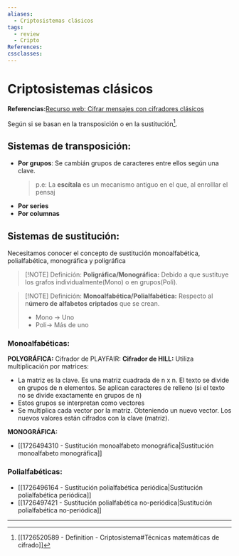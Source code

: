 ```yaml
---
aliases:
  - Criptosistemas clásicos
tags:
  - review
  - Cripto
References: 
cssclasses:
---
```

# Criptosistemas clásicos
**Referencias:**[Recurso web: Cifrar mensajes con cifradores clásicos](https://www.cryptool.org/en/cto/)

Según si se basan en la transposición o en la sustitución[^1].
## Sistemas de transposición:
+ **Por grupos**: 
	Se cambián grupos de caracteres entre ellos según una clave. 
	> p.e: La **escítala** es un mecanismo antiguo en el que, al enrolllar el pensaj
+ **Por series**
+ **Por columnas**
## Sistemas de sustitución:
Necesitamos conocer el concepto de sustitución monoalfabética, polialfabética, monográfica y poligráfica

> [!NOTE] Definición:
> **Poligráfica/Monográfica:** Debido a que sustituye los grafos individualmente(Mono) o en grupos(Poli).

> [!NOTE] Definición:
> **Monoalfabética/Polialfabética:** Respecto al n**úmero de alfabetos criptados** que se crean. 
> + Mono → Uno
> + Poli→ Más de uno

### Monoalfabéticas:

**POLYGRÁFICA:**
 Cifrador de PLAYFAIR:
 **Cifrador de HILL:**
Utiliza multiplicación por matrices: 
+ La matriz es la clave. Es una matriz cuadrada de n x n. El texto se divide en grupos de n elementos. Se aplican caracteres de relleno (si el texto no se divide exactamente en grupos de n)
+ Estos grupos se interpretan como vectores
+ Se multiplica cada vector por la matriz. Obteniendo un nuevo vector. Los nuevos valores están cifrados con la clave (matriz).

**MONOGRÁFICA:**
+ [[1726494310 - Sustitución monoalfabeto monográfica|Sustitución monoalfabeto monográfica]]

### Polialfabéticas:
+ [[1726496164 - Sustitución polialfabética periódica|Sustitución polialfabética periódica]]
+ [[1726497421 - Sustitución polialfabética no-periódica|Sustitución polialfabética no-periódica]]
***
[^1]: [[1726520589 - Definition - Criptosistema#Técnicas matemáticas de cifrado]]
